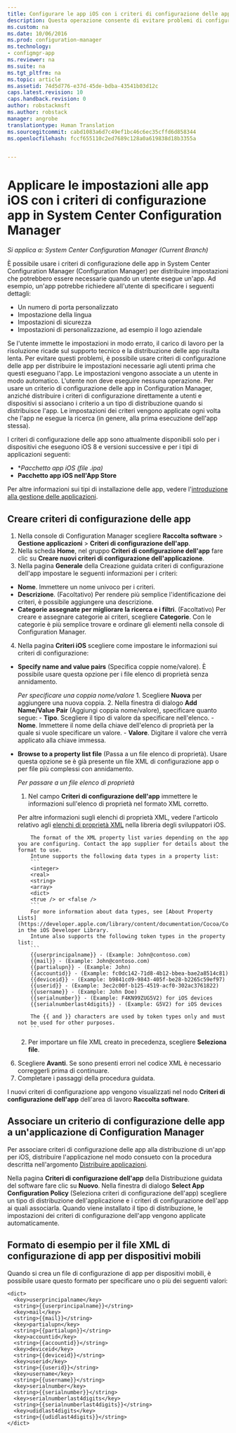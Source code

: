 ```yaml
---
title: Configurare le app iOS con i criteri di configurazione delle app | Microsoft Docs
description: Questa operazione consente di evitare problemi di configurazione sui dispositivi che eseguono iOS 8 o versione successiva distribuendo i criteri di configurazione delle app agli utenti prima che gli utenti eseguano le app.
ms.custom: na
ms.date: 10/06/2016
ms.prod: configuration-manager
ms.technology:
- configmgr-app
ms.reviewer: na
ms.suite: na
ms.tgt_pltfrm: na
ms.topic: article
ms.assetid: 74d5d776-e37d-45de-bdba-43541b03d12c
caps.latest.revision: 10
caps.handback.revision: 0
author: robstackmsft
ms.author: robstack
manager: angrobe
translationtype: Human Translation
ms.sourcegitcommit: cabd1083a6d7c49ef1bc46c6ec35cffd6d858344
ms.openlocfilehash: fccf655110c2ed7689c128a0a619838d18b3355a


---
```

# <a name="apply-settings-to-ios-apps-with-app-configuration-policies-in-system-center-configuration-manager"></a>Applicare le impostazioni alle app iOS con i criteri di configurazione app in System Center Configuration Manager

*Si applica a: System Center Configuration Manager (Current Branch)*


È possibile usare i criteri di configurazione delle app in System Center Configuration Manager (Configuration Manager) per distribuire impostazioni che potrebbero essere necessarie quando un utente esegue un'app. Ad esempio, un'app potrebbe richiedere all'utente di specificare i seguenti dettagli:
- Un numero di porta personalizzato
- Impostazione della lingua
- Impostazioni di sicurezza
- Impostazioni di personalizzazione, ad esempio il logo aziendale

Se l'utente immette le impostazioni in modo errato, il carico di lavoro per la risoluzione ricade sul supporto tecnico e la distribuzione delle app risulta lenta.
Per evitare questi problemi, è possibile usare criteri di configurazione delle app per distribuire le impostazioni necessarie agli utenti prima che questi eseguano l'app. Le impostazioni vengono associate a un utente in modo automatico. L'utente non deve eseguire nessuna operazione.
Per usare un criterio di configurazione delle app in Configuration Manager, anziché distribuire i criteri di configurazione direttamente a utenti e dispositivi si associano i criterio a un tipo di distribuzione quando si distribuisce l'app. Le impostazioni dei criteri vengono applicate ogni volta che l'app ne esegue la ricerca (in genere, alla prima esecuzione dell'app stessa).

I criteri di configurazione delle app sono attualmente disponibili solo per i dispositivi che eseguono iOS 8 e versioni successive e per i tipi di applicazioni seguenti:

- **Pacchetto app iOS (file *.ipa)**
- **Pacchetto app iOS nell'App Store**

Per altre informazioni sui tipi di installazione delle app, vedere l'[introduzione alla gestione delle applicazioni](/sccm/apps/understand/introduction-to-application-management).

## <a name="create-an-app-configuration-policy"></a>Creare criteri di configurazione delle app

1. Nella console di Configuration Manager scegliere **Raccolta software** > **Gestione applicazioni** > **Criteri di configurazione dell'app**.
2. Nella scheda **Home**, nel gruppo **Criteri di configurazione dell'app** fare clic su **Creare nuovi criteri di configurazione dell'applicazione**.
3. Nella pagina **Generale** della Creazione guidata criteri di configurazione dell'app impostare le seguenti informazioni per i criteri:
  - **Nome**. Immettere un nome univoco per i criteri.
  - **Descrizione**. (Facoltativo) Per rendere più semplice l'identificazione dei criteri, è possibile aggiungere una descrizione.
  - **Categorie assegnate per migliorare la ricerca e i filtri**. (Facoltativo) Per creare e assegnare categorie ai criteri, scegliere **Categorie**. Con le categorie è più semplice trovare e ordinare gli elementi nella console di Configuration Manager.
4. Nella pagina **Criteri iOS** scegliere come impostare le informazioni sui criteri di configurazione:
  - **Specify name and value pairs** (Specifica coppie nome/valore). È possibile usare questa opzione per i file elenco di proprietà senza annidamento.

      *Per specificare una coppia nome/valore*
        1. Scegliere **Nuova** per aggiungere una nuova coppia.
        2. Nella finestra di dialogo **Add Name/Value Pair** (Aggiungi coppia nome/valore), specificare quanto segue:         - **Tipo**. Scegliere il tipo di valore da specificare nell'elenco.
            - **Nome**. Immettere il nome della chiave dell'elenco di proprietà per la quale si vuole specificare un valore.
            - **Valore**. Digitare il valore che verrà applicato alla chiave immessa.

  - **Browse to a property list file** (Passa a un file elenco di proprietà). Usare questa opzione se è già presente un file XML di configurazione app o per file più complessi con annidamento.

    *Per passare a un file elenco di proprietà*

      1.  Nel campo **Criteri di configurazione dell'app** immettere le informazioni sull'elenco di proprietà nel formato XML corretto.

      Per altre informazioni sugli elenchi di proprietà XML, vedere l'articolo relativo agli [elenchi di proprietà XML](https://developer.apple.com/library/ios/documentation/Cocoa/Conceptual/PropertyLists/UnderstandXMLPlist/UnderstandXMLPlist.html) nella libreria degli sviluppatori iOS.

            The format of the XML property list varies depending on the app you are configuring. Contact the app supplier for details about the format to use.
            Intune supports the following data types in a property list:
            ```
            <integer>
            <real>
            <string>
            <array>
            <dict>
            <true /> or <false />
            ```
            For more information about data types, see [About Property Lists](https://developer.apple.com/library/content/documentation/Cocoa/Conceptual/PropertyLists/AboutPropertyLists/AboutPropertyLists.html) in the iOS Developer Library.
            Intune also supports the following token types in the property list:
            ```
            {{userprincipalname}} - (Example: John@contoso.com)
            {{mail}} - (Example: John@contoso.com)
            {{partialupn}} - (Example: John)
            {{accountid}} - (Example: fc0dc142-71d8-4b12-bbea-bae2a8514c81)
            {{deviceid}} - (Example: b9841cd9-9843-405f-be28-b2265c59ef97)
            {{userid}} - (Example: 3ec2c00f-b125-4519-acf0-302ac3761822)
            {{username}} - (Example: John Doe)
            {{serialnumber}} - (Example: F4KN99ZUG5V2) for iOS devices
            {{serialnumberlast4digits}} - (Example: G5V2) for iOS devices

            The {{ and }} characters are used by token types only and must not be used for other purposes.
            ```

      2.  Per importare un file XML creato in precedenza, scegliere **Seleziona file**.
6. Scegliere **Avanti**. Se sono presenti errori nel codice XML è necessario correggerli prima di continuare.
7. Completare i passaggi della procedura guidata.

I nuovi criteri di configurazione app vengono visualizzati nel nodo **Criteri di configurazione dell'app** dell'area di lavoro **Raccolta software**.

## <a name="associate-an-app-configuration-policy-with-a-configuration-manager-application"></a>Associare un criterio di configurazione delle app a un'applicazione di Configuration Manager

Per associare criteri di configurazione delle app alla distribuzione di un'app per iOS, distribuire l'applicazione nel modo consueto con la procedura descritta nell'argomento [Distribuire applicazioni](/sccm/apps/deploy-use/deploy-applications).

Nella pagina **Criteri di configurazione dell'app** della Distribuzione guidata del software fare clic su **Nuovo**. Nella finestra di dialogo **Select App Configuration Policy** (Seleziona criteri di configurazione dell'app) scegliere un tipo di distribuzione dell'applicazione e i criteri di configurazione dell'app ai quali associarla.
Quando viene installato il tipo di distribuzione, le impostazioni dei criteri di configurazione dell'app vengono applicate automaticamente.

## <a name="example-format-for-the-mobile-app-configuration-xml-file"></a>Formato di esempio per il file XML di configurazione di app per dispositivi mobili

Quando si crea un file di configurazione di app per dispositivi mobili, è possibile usare questo formato per specificare uno o più dei seguenti valori:

```
<dict>
  <key>userprincipalname</key>
  <string>{{userprincipalname}}</string>
  <key>mail</key>
  <string>{{mail}}</string>
  <key>partialupn</key>
  <string>{{partialupn}}</string>
  <key>accountid</key>
  <string>{{accountid}}</string>
  <key>deviceid</key>
  <string>{{deviceid}}</string>
  <key>userid</key>
  <string>{{userid}}</string>
  <key>username</key>
  <string>{{username}}</string>
  <key>serialnumber</key>
  <string>{{serialnumber}}</string>
  <key>serialnumberlast4digits</key>
  <string>{{serialnumberlast4digits}}</string>
  <key>udidlast4digits</key>
  <string>{{udidlast4digits}}</string>
</dict>
```



<!--HONumber=Dec16_HO3-->


